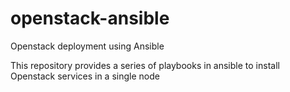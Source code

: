 openstack-ansible
=================

Openstack deployment using Ansible

This repository provides a series of playbooks in ansible to install Openstack services in a single node
